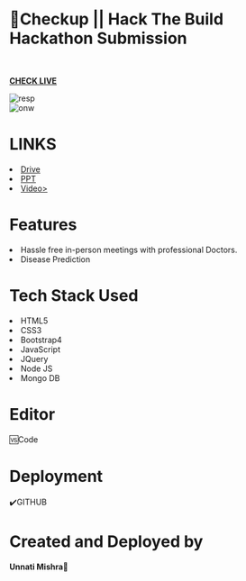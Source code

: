 #  📍Checkup || Hack The Build  Hackathon Submission

<br>


<b> <a href="http://pp0.xyz/doctorwebsite"> CHECK LIVE </a></b>
<br>

<img src="https://i.ibb.co/0q0HV7y/resp.png" alt="resp" border="0">
<br>
<img src="https://i.ibb.co/846MG9T/onw.png" alt="onw" border="0">

<br>
<h1>LINKS</h1>
<li><a href="http://pp0.xyz/htb-drive">Drive</a></li>
<li><a href="http://pp0.xyz/htb-ppt">PPT</a></li>
<li><a href="http://pp0.xyz/htb-video">Video></a></li>

<h1>Features</h1>

<li>Hassle free in-person meetings with professional Doctors.</li>
<li>Disease Prediction</li>

<h1>Tech Stack Used</h1>
<li>HTML5</li>
<li>CSS3</li>
<li>Bootstrap4</li>
<li>JavaScript</li>
<li>JQuery</li>
<li>Node JS</li>
<li>Mongo  DB</li>


<h1>Editor</h1>
🆚Code

<h1>Deployment</h1>✔️GITHUB

<h1>Created and Deployed by</h1>
  <b>Unnati Mishra🙎</b>
  <br><br>
